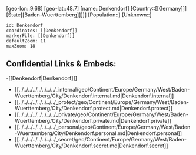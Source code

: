 ﻿---
location: [48.7,9.68]
mapzoom: [7,12] 
mapmarker: city 
type: City
tags:
- geo/City


SpocWebEntityId: 29751
isDeleted: false
confidential: public

---
[geo-lon::9.68]
[geo-lat::48.7]
[name::Denkendorf]
[Country::[[Germany]]]
[State[[Baden-Wuerttemberg]]]]]
[Population::]
[Unknown::]


```leaflet
id: Denkendorf
coordinates: [[Denkendorf]]
markerFile: [[Denkendorf]]
defaultZoom: 11 
maxZoom: 18
```


## Confidential Links & Embeds: 
-[[Denkendorf|Denkendorf]]] 
- [[../../../../../../../../_internal/geo/Continent/Europe/Germany/West/Baden-Wuerttemberg/City/Denkendorf.internal.md|Denkendorf.internal]] 
- [[../../../../../../../../_protect/geo/Continent/Europe/Germany/West/Baden-Wuerttemberg/City/Denkendorf.protect.md|Denkendorf.protect]] 
- [[../../../../../../../../_private/geo/Continent/Europe/Germany/West/Baden-Wuerttemberg/City/Denkendorf.private.md|Denkendorf.private]] 
- [[../../../../../../../../_personal/geo/Continent/Europe/Germany/West/Baden-Wuerttemberg/City/Denkendorf.personal.md|Denkendorf.personal]] 
- [[../../../../../../../../_secret/geo/Continent/Europe/Germany/West/Baden-Wuerttemberg/City/Denkendorf.secret.md|Denkendorf.secret]] 
